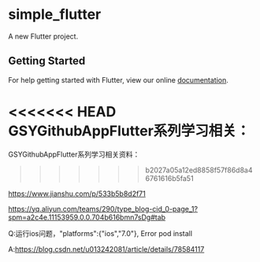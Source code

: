 # simple_flutter

A new Flutter project.

## Getting Started

For help getting started with Flutter, view our online
[documentation](https://flutter.io/).


<<<<<<< HEAD
GSYGithubAppFlutter系列学习相关：
=======
GSYGithubAppFlutter系列学习相关资料：
>>>>>>> b2027a05a12ed8858f57f86d8a46761616b5fa51

https://www.jianshu.com/p/533b5b8d2f71

https://yq.aliyun.com/teams/290/type_blog-cid_0-page_1?spm=a2c4e.11153959.0.0.704b616bmn7sDg#tab

Q:运行ios问题，"platforms":{"ios","7.0"}, Error pod install

A:https://blog.csdn.net/u013242081/article/details/78584117
